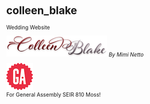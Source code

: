 # colleen_blake
Wedding Website

![Colleen and Blake](/img/co_bl.png)   _By Mimi Netto_

![ga](/img/gaLogo.png) <br>
For General Assembly SEIR 810 Moss!
